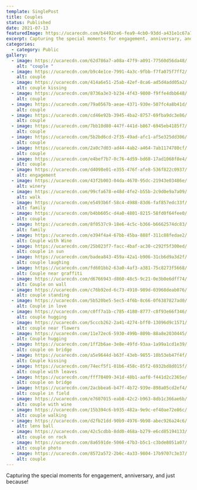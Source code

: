 ```yaml
---
template: SinglePost
title: Couples
status: Published
date: 2021-07-13
featuredImage: https://ucarecdn.com/b4492ce6-fea9-4cb0-93dd-a431e1c67a71/
excerpt: Capturing the special moments for engagement, anniversary, and just because!
categories:
  - category: Public
gallery:
  - image: https://ucarecdn.com/62d786a7-a08a-47f9-a091-77560d56da48/
    alt: "couple "
  - image: https://ucarecdn.com/b9c4e1ce-7991-4a3c-9fbb-f7fa075f7ff2/
    alt: couple
  - image: https://ucarecdn.com/414a6e51-25ab-42ef-8ca6-ad5d4add05a2/
    alt: couple kissing
  - image: https://ucarecdn.com/8736a3e3-b234-4f43-9800-f9ffe4dbb648/
    alt: couple
  - image: https://ucarecdn.com/79a0567b-aeae-4371-930e-507fc4a8b41d/
    alt: couple
  - image: https://ucarecdn.com/cd46e92b-3945-4ba2-8757-69fba9dc3e86/
    alt: couple
  - image: https://ucarecdn.com/7bb10d80-447f-441d-b867-6945eb4185f7/
    alt: couple
  - image: https://ucarecdn.com/5b2bd6cd-2f35-49ad-afc1-af5e325dd306/
    alt: couple
  - image: https://ucarecdn.com/2a0c7d03-ad44-4ab2-a464-7ab1174780cf/
    alt: couple
  - image: https://ucarecdn.com/e4bef7b7-0c76-4d59-bd68-17ad1068f8e4/
    alt: couple
  - image: https://ucarecdn.com/d4098e01-e355-476f-afe8-536f822c0937/
    alt: engagement
  - image: https://ucarecdn.com/43f2b003-04da-4670-95dc-21943e03486e/
    alt: winery
  - image: https://ucarecdn.com/99cfa678-e48d-4fe2-b55b-2c9d0e9a7a09/
    alt: walk
  - image: https://ucarecdn.com/e5493b6f-58c4-4988-83d6-faf857edc33f/
    alt: family
  - image: https://ucarecdn.com/b4bb605c-d4a0-4801-8215-58fd0f64fee0/
    alt: couple
  - image: https://ucarecdn.com/8f0537c9-18e6-4c5c-b366-b6662574dc83/
    alt: family
  - image: https://ucarecdn.com/e394f4a4-67bb-45ba-888f-311c88fedae2/
    alt: Couple with Wine
  - image: https://ucarecdn.com/25b023f7-facc-4baf-ac30-c292f5f300ed/
    alt: couple in sun
  - image: https://ucarecdn.com/badea843-459a-42a1-b906-31cb6d9a3d2f/
    alt: couple laughing
  - image: https://ucarecdn.com/fd601bb2-63a0-4af3-a381-75c8273f5668/
    alt: Couple near graffiti
  - image: https://ucarecdn.com/d6766943-d860-48c5-9c21-0e3b0e6dff74/
    alt: Couple on wall
  - image: https://ucarecdn.com/c76b92ed-6c73-4910-989d-03968deab076/
    alt: couple standing
  - image: https://ucarecdn.com/5b520be5-5ec5-4f6b-8c66-0f6387827ad0/
    alt: Couple in love
  - image: https://ucarecdn.com/c0ff7a1b-c785-4180-8777-c8f93e66f346/
    alt: couple hugging
  - image: https://ucarecdn.com/5cccb262-2a41-4274-bff0-13096d9c1571/
    alt: couple near flowers
  - image: https://ucarecdn.com/11e72ec6-5930-499b-809b-88a8e2030445/
    alt: Couple hugging
  - image: https://ucarecdn.com/1ff2b6ae-3e8e-49fd-93aa-1a99a1cd1e39/
    alt: couple on bridge
  - image: https://ucarecdn.com/a5e9644d-b63f-43eb-9855-10b53eb47f4f/
    alt: Couple kissing
  - image: https://ucarecdn.com/74ecf5f1-01b6-458c-85f2-6932bd8d015f/
    alt: couple with leaves
  - image: https://ucarecdn.com/fff78409-341d-48b1-aaf0-f441d2c2365e/
    alt: couple on bridge
  - image: https://ucarecdn.com/2acbbea6-b47f-4b72-939e-898a05cd2ef4/
    alt: couple in field
  - image: https://ucarecdn.com/e7607015-eab8-42c2-b963-8db1c366ae6b/
    alt: couple with wine
  - image: https://ucarecdn.com/15b394c6-b935-482a-9e9c-ef40ae72e86c/
    alt: couple walking
  - image: https://ucarecdn.com/d2fb21dd-90b9-4976-9b98-abec926a24c6/
    alt: lens ball
  - image: https://ucarecdn.com/42c5cdbb-8dd0-468a-b279-e6cd85194133/
    alt: couple on rock
  - image: https://ucarecdn.com/8a6591de-5066-47b3-b5c1-c3bde8051a07/
    alt: couple photo
  - image: https://ucarecdn.com/8572a572-2b6c-4a33-9804-17b9707c3e37/
    alt: couple
---
```

Capturing the special moments for engagement, anniversary, and just because!